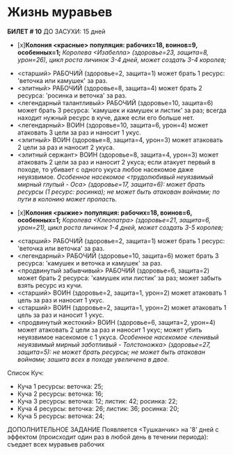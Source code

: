# Жизнь муравьев
**БИЛЕТ # 10**
ДО ЗАСУХИ: 15 дней
- [x]**Колония <красные> популяция: рабочих=18, воинов=9, особенных=1;**
*Королева <Изабелла> (здоровье=23, защита=8, урон=26), цикл роста личинок 3-4 дней, может создать 3-4 королев;*
* <старший> РАБОЧИЙ (здоровье=2, защита=1) может брать 1 ресурс: 'веточка или камушек' за раз.
* <элитный> РАБОЧИЙ (здоровье=8, защита=4) может брать 2 ресурса: 'росинка и веточка' за раз.
* <легендарный талантливый> РАБОЧИЙ (здоровье=10, защита=6) может брать 3 ресурса: 'камушек и камушек и листик' за раз; всегда находит нужный ресурс в куче, даже если его больше нет.
* <легендарный> ВОИН (здоровье=10, защита=6, урон=4) может атаковать 3 цели за раз и наносит 1 укус.
* <элитный> ВОИН (здоровье=8, защита=4, урон=3) может атаковать 2 цели за раз и наносит 2 укуса.
* <элитный сержант> ВОИН (здоровье=8, защита=4, урон=3) может атаковать 2 цели за раз и наносит 2 укуса; если атакует первый в походе, то убивает с одного укуса любое насекомое даже неуязвимое.
*Особенное насекомое <трудолюбивый неуязвимый мирный глупый - Оса> (здоровье=17, защита=6): может брать ресурсы (1 ресурс: росинка); не может быть атакован войнами; по пути в колонию может пропасть.*

- [x]**Колония <рыжие> популяция: рабочих=18, воинов=6, особенных=1;**
*Королева <Клеопатра> (здоровье=21, защита=6, урон=21), цикл роста личинок 1-4 дней, может создать 3-5 королев;*
* <старший> РАБОЧИЙ (здоровье=2, защита=1) может брать 1 ресурс: 'веточка или веточка' за раз.
* <легендарный> РАБОЧИЙ (здоровье=10, защита=6) может брать 3 ресурса: 'камушек и веточка и камушек' за раз.
* <продвинутый забывчивый> РАБОЧИЙ (здоровье=6, защита=2) может брать 2 ресурса: 'камушек или листик' за раз; может забыть взять ресурс из кучи.
* <старший> ВОИН (здоровье=2, защита=1, урон=2) может атаковать 1 цель за раз и наносит 1 укус.
* <старший> ВОИН (здоровье=2, защита=1, урон=2) может атаковать 1 цель за раз и наносит 1 укус.
* <продвинутый жестокий> ВОИН (здоровье=6, защита=2, урон=4) может атаковать 2 цели за раз и наносит 1 укус; может убить неуязвимое насекомое с 1 укуса.
*Особенное насекомое <ленивый неуязвимый мирный заботливый - Толстоножка> (здоровье=27, защита=5): не может брать ресурсы; не может быть атакован войнами; зашита всех в походе увеличена в двое.*

Список Куч:
- Куча 1 ресурсы: веточка: 25;
- Куча 2 ресурсы: веточка: 16;
- Куча 3 ресурсы: веточка: 12; листик: 42; росинка: 22;
- Куча 4 ресурсы: веточка: 26; листик: 36; росинка: 20;
- Куча 5 ресурсы: веточка: 24;

ДОПОЛНИТЕЛЬНОЕ ЗАДАНИЕ
Появляется <Тушканчик> на '8' дней c эффектом (происходит один раз в любой день в течении периода): съедает всех муравьев рабочих
